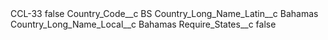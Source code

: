 <?xml version="1.0" encoding="UTF-8"?>
<CustomMetadata xmlns="http://soap.sforce.com/2006/04/metadata" xmlns:xsi="http://www.w3.org/2001/XMLSchema-instance" xmlns:xsd="http://www.w3.org/2001/XMLSchema">
    <label>CCL-33</label>
    <protected>false</protected>
    <values>
        <field>Country_Code__c</field>
        <value xsi:type="xsd:string">BS</value>
    </values>
    <values>
        <field>Country_Long_Name_Latin__c</field>
        <value xsi:type="xsd:string">Bahamas</value>
    </values>
    <values>
        <field>Country_Long_Name_Local__c</field>
        <value xsi:type="xsd:string">Bahamas</value>
    </values>
    <values>
        <field>Require_States__c</field>
        <value xsi:type="xsd:boolean">false</value>
    </values>
</CustomMetadata>
